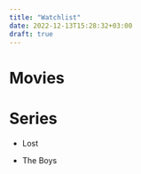 ```yaml
---
title: "Watchlist"
date: 2022-12-13T15:28:32+03:00
draft: true
---
```



# Movies


# Series

- Lost


- The Boys